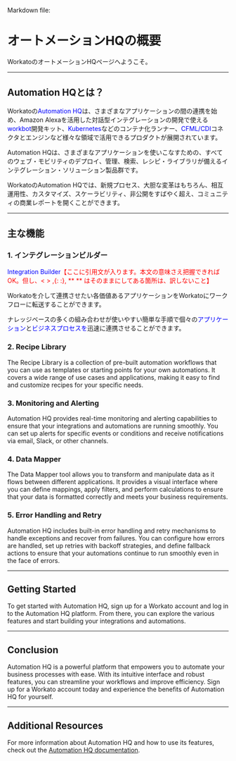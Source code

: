 Markdown file: 

# オートメーションHQの概要

WorkatoのオートメーションHQページへようこそ。

---

## Automation HQとは？
Workatoの<font style="color:blue">Automation HQ​</font>は、さまざまなアプリケーションの間の連携を始め、Amazon Alexaを活用した対話型インテグレーションの開発で使える <font style="color:blue">workbot​</font>開発キット、<font style="color:blue">Kubernetes​</font>などのコンテナ化ランナー、<font style="color:blue">CFML/CDI​</font>コネクタとエンジンなど様々な領域で活用できるプロダクトが展開されています。

Automation HQは、さまざまなアプリケーションを使いこなすための、すべてのウェブ・モビリティのデプロイ、管理、検索、レシピ・ライブラリが備えるインテグレーション・ソリューション製品群です。

WorkatoのAutomation HQでは、新規プロセス、大胆な変革はもちろん、相互運用性、カスタマイズ、スケーラビリティ、非公開をすばやく超え、コミュニティの商業レポートを開くことができます。


---

## 主な機能

### 1. インテグレーションビルダー
<font style="color:blue">Integration Builder​</font> <font style="color:red">【ここに引用文が入ります。本文の意味さえ把握できればOK。但し、< > ,{: :}, ** ** はそのままにしてある箇所は、訳しないこと】</font>

Workatoを介して連携させたい各価値あるアプリケーションをWorkatoにワークフローに転送することができます。

ナレッジベースの多くの組み合わせが使いやすい簡単な手順で個々の<font style="color:blue">アプリケーション</font>と<font style="color:blue">ビジネスプロセスを​</font>迅速に連携させることができます。

### 2. Recipe Library

The Recipe Library is a collection of pre-built automation workflows that you can use as templates or starting points for your own automations. It covers a wide range of use cases and applications, making it easy to find and customize recipes for your specific needs.

### 3. Monitoring and Alerting

Automation HQ provides real-time monitoring and alerting capabilities to ensure that your integrations and automations are running smoothly. You can set up alerts for specific events or conditions and receive notifications via email, Slack, or other channels.

### 4. Data Mapper

The Data Mapper tool allows you to transform and manipulate data as it flows between different applications. It provides a visual interface where you can define mappings, apply filters, and perform calculations to ensure that your data is formatted correctly and meets your business requirements.

### 5. Error Handling and Retry

Automation HQ includes built-in error handling and retry mechanisms to handle exceptions and recover from failures. You can configure how errors are handled, set up retries with backoff strategies, and define fallback actions to ensure that your automations continue to run smoothly even in the face of errors.

---

## Getting Started

To get started with Automation HQ, sign up for a Workato account and log in to the Automation HQ platform. From there, you can explore the various features and start building your integrations and automations.

---

## Conclusion

Automation HQ is a powerful platform that empowers you to automate your business processes with ease. With its intuitive interface and robust features, you can streamline your workflows and improve efficiency. Sign up for a Workato account today and experience the benefits of Automation HQ for yourself.

---

## Additional Resources

For more information about Automation HQ and how to use its features, check out the [Automation HQ documentation](https://www.workato.com/docs/automation-hq).
